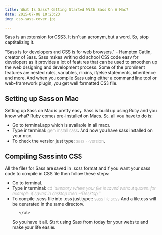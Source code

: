 ```yaml
---
title: What Is Sass? Getting Started With Sass On A Mac?
date: 2015-07-08 10:23:23
img: css-sass-cover.jpg

---
```


<p class="intro"><span class="dropcap">S</span>ass is an extension for CSS3. It isn't an acronym, but a word. So, stop captitalizing it.</p>
<p>"Sass is for developers and CSS is for web browsers." - Hampton Catlin, creator of Sass. Sass makes writing old school CSS code easy for developers as it provides a lot of features that can be used to smoothen up the web designing and development process.  Some of the prominent features are nested rules, variables, mixins, if/else statements, inheritence and more. And when you compile Sass using either a command line tool or web-framework plugin, you get well formatted CSS file. </p>

<h2>Setting up Sass on Mac</h2>
<p>Setting up Sass on Mac is pretty easy. Sass is build up using Ruby and you know what? Ruby comes pre-installed on Macs. So. all you have to do is: <ul>
	      <li>Go to terminal.app which is available in all macs.</li>
	      <li>Type in terminal: <span style="font-weight: lighter"> gem install sass</span>. And now you have sass installed on your mac.</li>
	      <li>To check the version just type:<span style="font-weight: lighter">  sass --version</span>.</li>
	   </ul>


<h2>Compiling Sass into CSS</h2>
<p>All the files for Sass are saved in .scss format and if you want your sass code to compile in CSS file then follow these steps:</p>	   <ul>
	      <li>Go to terminal.</li>
	      <li>Type in terminal:<span style="font-weight: lighter"> cd "<span style="font-style: italic">directory where your file is saved without quotes. for example: if saved in desktop then ~/Desktop </span>"</span></li>
	      <li>To compile .scss file into .css just type::<span style="font-weight: lighter"> sass file.scss</span> And a file.css will be generated in the same directory.</li>

	   </ul>
</p>

<p>So you have it all. Start using Sass from today for your website and make your life easier.</p>